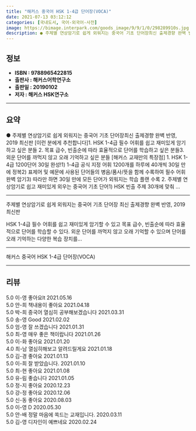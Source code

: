 ```yaml
---
title: "해커스 중국어 HSK 1-4급 단어장(VOCA)"
date: 2021-07-13 03:12:12
categories: [국내도서, 국어-외국어-사전]
image: https://bimage.interpark.com/goods_image/9/9/1/0/298289910s.jpg
description: ● 주제별 연상암기로 쉽게 외워지는 중국어 기초 단어장최신 출제경향 완벽 반영, 2019 최신판 [이런 분에게 추천합니다]1. HSK 1-4급 필수 어휘를 쉽고 재미있게 암기하고 싶은 분들 2. 목표 급수, 빈출순에 따라 효율적으로 단어를 학습하고 싶은 분들3. 외운 단어를 까먹지 않
---
```


## **정보**

- **ISBN : 9788965422815**
- **출판사 : 해커스어학연구소**
- **출판일 : 20190102**
- **저자 : 해커스 HSK연구소**

------



## **요약**

●  주제별 연상암기로 쉽게 외워지는 중국어 기초 단어장최신 출제경향 완벽 반영, 2019 최신판 [이런 분에게 추천합니다]1. HSK 1-4급 필수 어휘를 쉽고 재미있게 암기하고 싶은 분들 2. 목표 급수, 빈출순에 따라 효율적으로 단어를 학습하고 싶은 분들3. 외운 단어를 까먹지 않고 오래 기억하고 싶은 분들  [해커스 교재만의 특장점] 1. HSK 1-4급 1200단어 30일 완성!1) 1-4급 공식 지정 어휘 1200개를 하루에 40개씩 30일 만에 정복2) 표제어 및 예문에 사용된 단어들의 병음/품사/뜻을 함께 수록하여 필수 어휘 완벽 암기3) 따라만 하면 30일 만에 모든 단어가 외워지는 학습 플랜 수록 2. 주제별 연상암기로 쉽고 재미있게 외우는 중국어 기초 단어1) HSK 빈출 주제 30개에 맞춰 ...

------

주제별 연상암기로 쉽게 외워지는 중국어 기초 단어장
최신 출제경향 완벽 반영, 2019 최신판

HSK 1-4급 필수 어휘를 쉽고 재미있게 암기할 수 있고 목표 급수, 빈출순에 따라 효율적으로 단어를 학습할 수 있다. 외운 단어를 까먹지 않고 오래 기억할 수 있으며 단어를 오래 기억하는 다양한 복습 장치를... 

------


해커스 중국어 HSK 1-4급 단어장(VOCA) 

------


## **리뷰** 

5.0 이-영 좋아요lt 2021.05.16 <br/>5.0 안-희 책내용이 좋아요 2021.04.18 <br/>5.0 박-희 중국어 열심히 공부해보겠습니다
 2021.03.31 <br/>5.0 송-영 Good 2021.02.02 <br/>5.0 엄-영 잘 쓰겠습니다  2021.01.31 <br/>5.0 최-영 매우 좋은 책이랍니다 2021.01.26 <br/>5.0 이-화 좋아요 2021.01.20 <br/>4.0 최-남 열심히해보고 알려드릴게요 2021.01.18 <br/>5.0 김-경 좋아요 2021.01.13 <br/>5.0 이-희 잘 받았습니다. 2021.01.10 <br/>5.0 최-현 좋아요 2021.01.08 <br/>5.0 유-림 좋습니다  2021.01.05 <br/>5.0 정-지 좋아요 2020.12.23 <br/>5.0 강-정 좋아요 2020.12.06 <br/>5.0 신-동 좋아요  2020.08.03 <br/>5.0 이-영    D  2020.05.30 <br/>5.0 안-배 정말 마음에 쏙드는 교재입니다. 2020.03.11 <br/>5.0 김-영 디자인이 예쁘네요 2020.02.24 <br/>